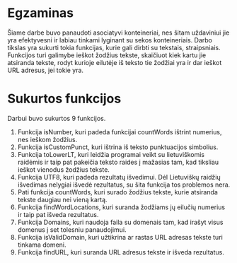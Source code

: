 # Egzaminas
Šiame darbe buvo panaudoti asociatyvi konteineriai, nes šitam uždaviniui
jie yra efektyvesni ir labiau tinkami lyginant su sekos konteineriais.
Darbo tikslas yra sukurti tokia funkcijas, kurie gali dirbti su tekstais,
straipsniais. Funkcijos turi galimybe ieškot žodžius tekste, skaičiuot
kiek kartu jie atsiranda tekste, rodyt kurioje eilutėje iš teksto tie
žodžiai yra ir dar ieškot URL adresus, jei tokie yra.

# Sukurtos funkcijos
Darbui buvo sukurtos 9 funkcijos.
1. Funkcija isNumber, kuri padeda funkcijai countWords ištrint numerius,
nes ieškom žodžius.
2. Funkcija isCustomPunct, kuri ištrina iš teksto punktuacijos simbolius.
3. Funkcija toLowerLT, kuri leidžia programai veikt su lietuviškomis raidėmis
ir taip pat pakeičia teksto raides į mažasias tam, kad tiksliau ieškot vienodus
žodžius tekste.
4. Funkcija UTF8, kuri padeda rezultatų išvedimui. Dėl Lietuviškų raidžių
išvedimas nelygiai išvedė rezultatus, su šita funkcija tos problemos nera.
5. Pati funkcija countWords, kuri surado žodžius tekste, kurie atsiranda
tekste daugiau nei vieną kartą.
6. Funkcija findWordLocations, kuri suranda žodžiams jų eilučių numerius ir
taip pat išveda rezultatus.
7. Funkcija Domains, kuri naudoja faila su domenais tam, kad irašyt visus
domenus į set tolesniu panaudojimui.
8. Funkcija isValidDomain, kuri užtikrina ar rastas URL adresas tekste turi
tinkama domeni.
9. Funkcija findURL, kuri suranda URL adresus tekste ir išveda rezultatus.
